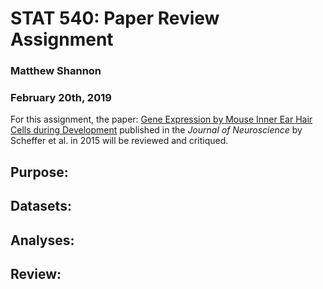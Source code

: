 # STAT 540: Paper Review Assignment
### Matthew Shannon
### February 20th, 2019

For this assignment, the paper: [Gene Expression by Mouse Inner Ear Hair Cells during Development](https://www.ncbi.nlm.nih.gov/pmc/articles/PMC4405555/pdf/zns6366.pdf) published in the *Journal of Neuroscience* by Scheffer et al. in 2015 will be reviewed and critiqued.

## Purpose:


## Datasets:


## Analyses:


## Review:
